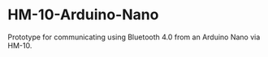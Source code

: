 # HM-10-Arduino-Nano
Prototype for communicating using Bluetooth 4.0 from an Arduino Nano via HM-10.
